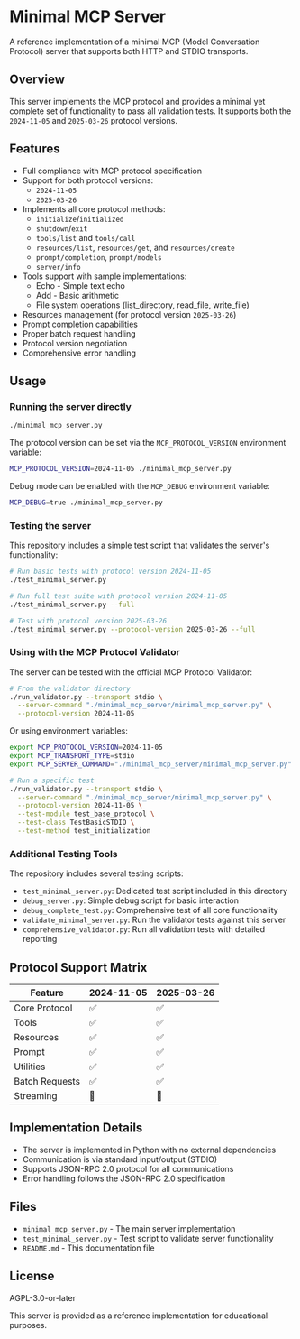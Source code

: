 # Minimal MCP Server

A reference implementation of a minimal MCP (Model Conversation Protocol) server that supports both HTTP and STDIO transports.

## Overview

This server implements the MCP protocol and provides a minimal yet complete set of functionality to pass all validation tests. It supports both the `2024-11-05` and `2025-03-26` protocol versions.

## Features

- Full compliance with MCP protocol specification
- Support for both protocol versions:
  - `2024-11-05`
  - `2025-03-26`
- Implements all core protocol methods:
  - `initialize`/`initialized`
  - `shutdown`/`exit`
  - `tools/list` and `tools/call`
  - `resources/list`, `resources/get`, and `resources/create`
  - `prompt/completion`, `prompt/models`
  - `server/info`
- Tools support with sample implementations:
  - Echo - Simple text echo
  - Add - Basic arithmetic
  - File system operations (list_directory, read_file, write_file)
- Resources management (for protocol version `2025-03-26`)
- Prompt completion capabilities
- Proper batch request handling
- Protocol version negotiation
- Comprehensive error handling

## Usage

### Running the server directly

```bash
./minimal_mcp_server.py
```

The protocol version can be set via the `MCP_PROTOCOL_VERSION` environment variable:

```bash
MCP_PROTOCOL_VERSION=2024-11-05 ./minimal_mcp_server.py
```

Debug mode can be enabled with the `MCP_DEBUG` environment variable:

```bash
MCP_DEBUG=true ./minimal_mcp_server.py
```

### Testing the server

This repository includes a simple test script that validates the server's functionality:

```bash
# Run basic tests with protocol version 2024-11-05
./test_minimal_server.py

# Run full test suite with protocol version 2024-11-05
./test_minimal_server.py --full

# Test with protocol version 2025-03-26
./test_minimal_server.py --protocol-version 2025-03-26 --full
```

### Using with the MCP Protocol Validator

The server can be tested with the official MCP Protocol Validator:

```bash
# From the validator directory
./run_validator.py --transport stdio \
  --server-command "./minimal_mcp_server/minimal_mcp_server.py" \
  --protocol-version 2024-11-05
```

Or using environment variables:

```bash
export MCP_PROTOCOL_VERSION=2024-11-05
export MCP_TRANSPORT_TYPE=stdio
export MCP_SERVER_COMMAND="./minimal_mcp_server/minimal_mcp_server.py"

# Run a specific test
./run_validator.py --transport stdio \
  --server-command "./minimal_mcp_server/minimal_mcp_server.py" \
  --protocol-version 2024-11-05 \
  --test-module test_base_protocol \
  --test-class TestBasicSTDIO \
  --test-method test_initialization
```

### Additional Testing Tools

The repository includes several testing scripts:

- `test_minimal_server.py`: Dedicated test script included in this directory
- `debug_server.py`: Simple debug script for basic interaction
- `debug_complete_test.py`: Comprehensive test of all core functionality
- `validate_minimal_server.py`: Run the validator tests against this server
- `comprehensive_validator.py`: Run all validation tests with detailed reporting

## Protocol Support Matrix

| Feature | 2024-11-05 | 2025-03-26 |
|---------|------------|------------|
| Core Protocol | ✅ | ✅ |
| Tools | ✅ | ✅ |
| Resources | ✅ | ✅ |
| Prompt | ✅ | ✅ |
| Utilities | ✅ | ✅ |
| Batch Requests | ✅ | ✅ |
| Streaming | 🔄 | 🔄 |

## Implementation Details

- The server is implemented in Python with no external dependencies
- Communication is via standard input/output (STDIO)
- Supports JSON-RPC 2.0 protocol for all communications
- Error handling follows the JSON-RPC 2.0 specification

## Files

- `minimal_mcp_server.py` - The main server implementation
- `test_minimal_server.py` - Test script to validate server functionality
- `README.md` - This documentation file

## License

AGPL-3.0-or-later

This server is provided as a reference implementation for educational purposes.